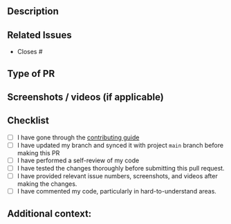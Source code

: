 ## Description

<!--Please include a brief description of the changes or features added-->

## Related Issues

<!--Cite any related issue(s) this pull request addresses. If none, simply state “None”-->
- Closes #

## Type of PR
<!-- Mention PR Type Bug fix , Feature enhancement , Documentation update according to the issue in this section -->


## Screenshots / videos (if applicable)
<!--Attach any relevant screenshots or videos demonstrating the changes-->


## Checklist

- [ ] I have gone through the [contributing guide](https://github.com/Anishkagupta04/RAPIDOC-HEALTHCARE-WEBSITE-/)
- [ ] I have updated my branch and synced it with project `main` branch before making this PR
- [ ] I have performed a self-review of my code
- [ ] I have tested the changes thoroughly before submitting this pull request.
- [ ] I have provided relevant issue numbers, screenshots, and videos after making the changes.
- [ ] I have commented my code, particularly in hard-to-understand areas.
<!-- [X] - put a cross/X inside [] to check the box -->

## Additional context:
<!--Include any additional information or context that might be helpful for reviewers.-->

